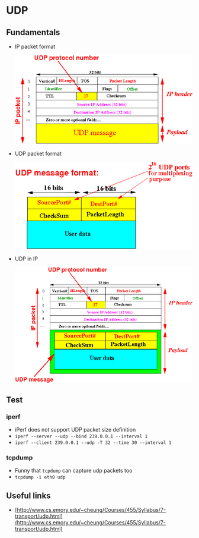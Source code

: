 # UDP

## Fundamentals

- IP packet format

  ![udp in IP](./assets/udp-in-IP1.gif)

- UDP packet format

  ![udp-header.gif](./assets/udp-header.gif)

- UDP in IP

  ![udp in IP](./assets/udp-in-IP1a.gif)

## Test

### iperf

- iPerf does not support UDP packet size definition
- `iperf --server --udp --bind 239.0.0.1 --interval 1`
- `iperf --client 239.0.0.1 --udp -T 32 --time 30 --interval 1`

### tcpdump

- Funny that `tcpdump` can capture udp packets too
- `tcpdump -i eth0 udp`

## Useful links

- [http://www.cs.emory.edu/~cheung/Courses/455/Syllabus/7-transport/udp.html](http://www.cs.emory.edu/~cheung/Courses/455/Syllabus/7-transport/udp.html)
